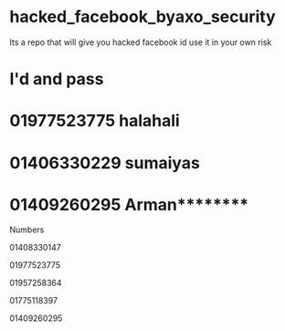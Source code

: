 # hacked_facebook_byaxo_security
Its a repo that will give you hacked facebook id use it in your own risk

# I'd and pass 
 
# 01977523775  halahali

# 01406330229 sumaiyas 


# 01409260295 Arman********


Numbers 

01408330147

01977523775

01957258364

01775118397

01409260295


